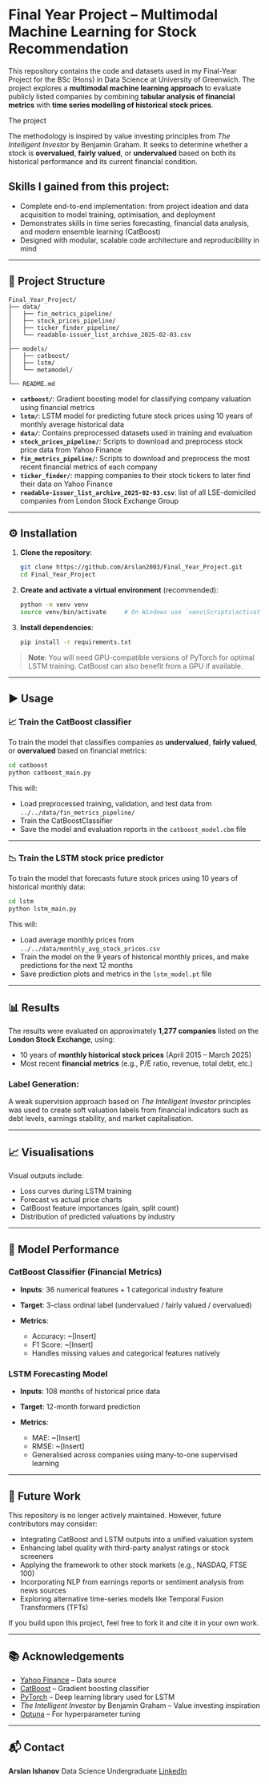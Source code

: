 # Final Year Project – Multimodal Machine Learning for Stock Recommendation

This repository contains the code and datasets used in my Final-Year Project for the BSc (Hons) in Data Science at University of Greenwich. The project explores a **multimodal machine learning approach** to evaluate publicly listed companies by combining **tabular analysis of financial metrics** with **time series modelling of historical stock prices**.

The project 

The methodology is inspired by value investing principles from *The Intelligent Investor* by Benjamin Graham. It seeks to determine whether a stock is **overvalued**, **fairly valued**, or **undervalued** based on both its historical performance and its current financial condition.

## Skills I gained from this project:

- Complete end-to-end implementation: from project ideation and data acquisition to model training, optimisation, and deployment
- Demonstrates skills in time series forecasting, financial data analysis, and modern ensemble learning (CatBoost)
- Designed with modular, scalable code architecture and reproducibility in mind




---

## 📁 Project Structure

```
Final_Year_Project/
├── data/
│   ├── fin_metrics_pipeline/
│   ├── stock_prices_pipeline/
│   ├── ticker_finder_pipeline/
│   └── readable-issuer_list_archive_2025-02-03.csv
│
├── models/
│   ├── catboost/
│   ├── lstm/
│   └── metamodel/
│
└── README.md
```

* **`catboost/`**: Gradient boosting model for classifying company valuation using financial metrics
* **`lstm/`**: LSTM model for predicting future stock prices using 10 years of monthly average historical data
* **`data/`**: Contains preprocessed datasets used in training and evaluation
* **`stock_prices_pipeline/`**: Scripts to download and preprocess stock price data from Yahoo Finance
* **`fin_metrics_pipeline/`**: Scripts to download and preprocess the most recent financial metrics of each company
* **`ticker_finder/`**: mapping companies to their stock tickers to later find their data on Yahoo Finance
* **`readable-issuer_list_archive_2025-02-03.csv`**: list of all LSE-domiciled companies from London Stock Exchange Group

---

## ⚙️ Installation

1. **Clone the repository**:

   ```bash
   git clone https://github.com/Arslan2003/Final_Year_Project.git
   cd Final_Year_Project
   ```

2. **Create and activate a virtual environment** (recommended):

   ```bash
   python -m venv venv
   source venv/bin/activate     # On Windows use `venv\Scripts\activate`
   ```

3. **Install dependencies**:

   ```bash
   pip install -r requirements.txt
   ```

> **Note**: You will need GPU-compatible versions of PyTorch for optimal LSTM training. CatBoost can also benefit from a GPU if available.

---

## ▶️ Usage

### 📈 Train the CatBoost classifier

To train the model that classifies companies as **undervalued**, **fairly valued**, or **overvalued** based on financial metrics:

```bash
cd catboost
python catboost_main.py
```

This will:

* Load preprocessed training, validation, and test data from `../../data/fin_metrics_pipeline/`
* Train the CatBoostClassifier
* Save the model and evaluation reports in the `catboost_model.cbm` file

---

### 📉 Train the LSTM stock price predictor

To train the model that forecasts future stock prices using 10 years of historical monthly data:

```bash
cd lstm
python lstm_main.py
```

This will:

* Load average monthly prices from `../../data/monthly_avg_stock_prices.csv`
* Train the model on the 9 years of historical monthly prices, and make predictions for the next 12 months
* Save prediction plots and metrics in the `lstm_model.pt` file

---

## 📊 Results

The results were evaluated on approximately **1,277 companies** listed on the **London Stock Exchange**, using:

* 10 years of **monthly historical stock prices** (April 2015 – March 2025)
* Most recent **financial metrics** (e.g., P/E ratio, revenue, total debt, etc.)

### Label Generation:

A weak supervision approach based on *The Intelligent Investor* principles was used to create soft valuation labels from financial indicators such as debt levels, earnings stability, and market capitalisation.

---

## 📈 Visualisations

Visual outputs include:

* Loss curves during LSTM training
* Forecast vs actual price charts
* CatBoost feature importances (gain, split count)
* Distribution of predicted valuations by industry

---

## 🧠 Model Performance

### CatBoost Classifier (Financial Metrics)

* **Inputs**: 36 numerical features + 1 categorical industry feature
* **Target**: 3-class ordinal label (undervalued / fairly valued / overvalued)
* **Metrics**:

  * Accuracy: \~\[Insert]
  * F1 Score: \~\[Insert]
  * Handles missing values and categorical features natively

### LSTM Forecasting Model

* **Inputs**: 108 months of historical price data
* **Target**: 12-month forward prediction
* **Metrics**:

  * MAE: \~\[Insert]
  * RMSE: \~\[Insert]
  * Generalised across companies using many-to-one supervised learning

---

## 🔮 Future Work

This repository is no longer actively maintained. However, future contributors may consider:

* Integrating CatBoost and LSTM outputs into a unified valuation system
* Enhancing label quality with third-party analyst ratings or stock screeners
* Applying the framework to other stock markets (e.g., NASDAQ, FTSE 100)
* Incorporating NLP from earnings reports or sentiment analysis from news sources
* Exploring alternative time-series models like Temporal Fusion Transformers (TFTs)

If you build upon this project, feel free to fork it and cite it in your own work.

---

## 📚 Acknowledgements

* [Yahoo Finance](https://finance.yahoo.com) – Data source
* [CatBoost](https://catboost.ai/) – Gradient boosting classifier
* [PyTorch](https://pytorch.org/) – Deep learning library used for LSTM
* *The Intelligent Investor* by Benjamin Graham – Value investing inspiration
* [Optuna](https://optuna.org/) – For hyperparameter tuning

---

## 📬 Contact

**Arslan Ishanov**
Data Science Undergraduate
[LinkedIn](https://www.linkedin.com/in/arslan-ishanov)
